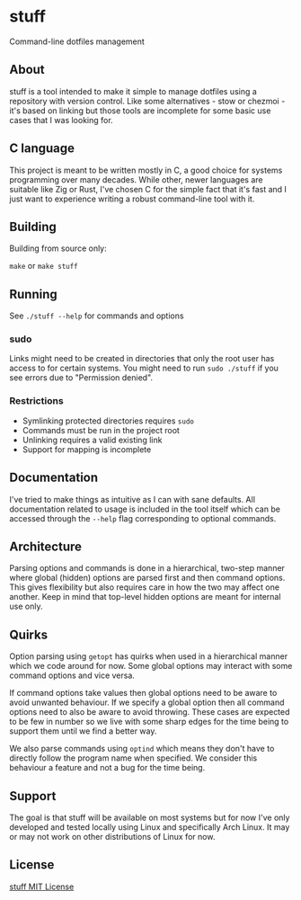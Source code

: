 # stuff

Command-line dotfiles management

## About

stuff is a tool intended to make it simple to manage dotfiles using a
repository with version control. Like some alternatives - stow or chezmoi -
it's based on linking but those tools are incomplete for some basic use cases
that I was looking for.

## C language

This project is meant to be written mostly in C, a good choice for systems
programming over many decades. While other, newer languages are suitable like
Zig or Rust, I've chosen C for the simple fact that it's fast and I just want
to experience writing a robust command-line tool with it.

## Building

Building from source only:

`make` or `make stuff`

## Running

See `./stuff --help` for commands and options

### sudo

Links might need to be created in directories that only the root user has
access to for certain systems. You might need to run `sudo ./stuff` if you see
errors due to "Permission denied".

### Restrictions

- Symlinking protected directories requires `sudo`
- Commands must be run in the project root
- Unlinking requires a valid existing link
- Support for mapping is incomplete

## Documentation

I've tried to make things as intuitive as I can with sane defaults. All
documentation related to usage is included in the tool itself which can be
accessed through the `--help` flag corresponding to optional commands.

## Architecture

Parsing options and commands is done in a hierarchical, two-step manner where
global (hidden) options are parsed first and then command options. This gives
flexibility but also requires care in how the two may affect one another. Keep
in mind that top-level hidden options are meant for internal use only.

## Quirks

Option parsing using `getopt` has quirks when used in a hierarchical manner
which we code around for now. Some global options may interact with some
command options and vice versa.

If command options take values then global options need to be aware to avoid
unwanted behaviour. If we specify a global option then all command options need
to also be aware to avoid throwing. These cases are expected to be few in
number so we live with some sharp edges for the time being to support them
until we find a better way.

We also parse commands using `optind` which means they don't have to directly
follow the program name when specified. We consider this behaviour a feature
and not a bug for the time being.

## Support

The goal is that stuff will be available on most systems but for now I've only
developed and tested locally using Linux and specifically Arch Linux. It may or
may not work on other distributions of Linux for now.

## License

[stuff MIT License](LICENSE)
